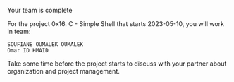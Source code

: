  	
Your team is complete

For the project 0x16. C - Simple Shell that starts 2023-05-10, you will work in team:

    SOUFIANE OUMALEK OUMALEK
    Omar ID HMAID

Take some time before the project starts to discuss with your partner about organization and project management. 
